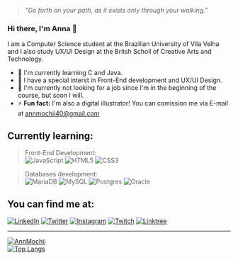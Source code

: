 > *"Go forth on your path, as it exists only through your walking."*

### Hi there, I'm Anna 👋  

I am a Computer Science student at the Brazilian University of Vila Velha and I also study UX/UI Design at the Britsh Scholl of Creative Arts and Technology.   

- 🌱 I'm currently learning C and Java.  
- 🍅 I have a special interst in Front-End development and UX/UI Design.  
- 🔭 I'm currently not looking for a job since I'm in the beginning of the course, but soon I will.  
- ⚡ **Fun fact:** I'm also a digital illustrator! You can comission me via E-mail at annmochii40@gmail.com  

## Currently learning:

> Front-End Development:  
  ![JavaScript](https://img.shields.io/badge/javascript-%23323330.svg?style=for-the-badge&logo=javascript&logoColor=%23F7DF1E)
  ![HTML5](https://img.shields.io/badge/html5-%23E34F26.svg?style=for-the-badge&logo=html5&logoColor=white)
  ![CSS3](https://img.shields.io/badge/css3-%231572B6.svg?style=for-the-badge&logo=css3&logoColor=white)

> Databases development:  
  ![MariaDB](https://img.shields.io/badge/MariaDB-003545?style=for-the-badge&logo=mariadb&logoColor=white)
  ![MySQL](https://img.shields.io/badge/mysql-%2300f.svg?style=for-the-badge&logo=mysql&logoColor=white)
  ![Postgres](https://img.shields.io/badge/postgres-%23316192.svg?style=for-the-badge&logo=postgresql&logoColor=white)
  ![Oracle](https://img.shields.io/badge/Oracle-F80000?style=for-the-badge&logo=oracle&logoColor=white)

## You can find me at:  

[![LinkedIn](https://img.shields.io/badge/linkedin-%230077B5.svg?style=for-the-badge&logo=linkedin&logoColor=white)](https://www.linkedin.com/in/anna-maria-da-silva-816a9b239/)
[![Twitter](https://img.shields.io/badge/Twitter-%231DA1F2.svg?style=for-the-badge&logo=Twitter&logoColor=white)](https://twitter.com/annmochii)
[![Instagram](https://img.shields.io/badge/Instagram-%23E4405F.svg?style=for-the-badge&logo=Instagram&logoColor=white)](https://www.instagram.com/annmochii/)
[![Twitch](https://img.shields.io/badge/Twitch-%239146FF.svg?style=for-the-badge&logo=Twitch&logoColor=white)](https://www.twitch.tv/annmochii?tt_content=embed_visit_channel&tt_medium=embed)
[![Linktree](https://img.shields.io/badge/linktree-1de9b6?style=for-the-badge&logo=linktree&logoColor=white)](https://linktr.ee/annmochii)


---

[![AnnMochii](https://github-readme-stats.vercel.app/api?username=Annmochii&theme=dracula&show_icons=true&count_private=true)](https://github.com/anuraghazra/github-readme-stats)  
[![Top Langs](https://github-readme-stats.vercel.app/api/top-langs/?username=Annmochii&theme=dracula&show_icons=true&count_private=true&layout=compact)](https://github.com/anuraghazra/github-readme-stats)
